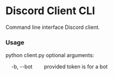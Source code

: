 # Discord Client CLI
Command line interface Discord client.

### Usage
python client.py <token>
optional arguments:
  
&nbsp;&nbsp;&nbsp;&nbsp;-b, --bot&nbsp;&nbsp;&nbsp;&nbsp;&nbsp;&nbsp;&nbsp;&nbsp;provided token is for a bot

